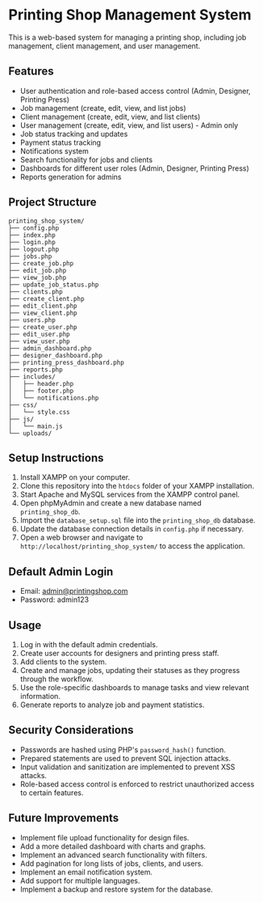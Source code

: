 
# Printing Shop Management System

This is a web-based system for managing a printing shop, including job management, client management, and user management.

## Features

- User authentication and role-based access control (Admin, Designer, Printing Press)
- Job management (create, edit, view, and list jobs)
- Client management (create, edit, view, and list clients)
- User management (create, edit, view, and list users) - Admin only
- Job status tracking and updates
- Payment status tracking
- Notifications system
- Search functionality for jobs and clients
- Dashboards for different user roles (Admin, Designer, Printing Press)
- Reports generation for admins

## Project Structure

```
printing_shop_system/
├── config.php
├── index.php
├── login.php
├── logout.php
├── jobs.php
├── create_job.php
├── edit_job.php
├── view_job.php
├── update_job_status.php
├── clients.php
├── create_client.php
├── edit_client.php
├── view_client.php
├── users.php
├── create_user.php
├── edit_user.php
├── view_user.php
├── admin_dashboard.php
├── designer_dashboard.php
├── printing_press_dashboard.php
├── reports.php
├── includes/
│   ├── header.php
│   ├── footer.php
│   └── notifications.php
├── css/
│   └── style.css
├── js/
│   └── main.js
└── uploads/
```

## Setup Instructions

1. Install XAMPP on your computer.
2. Clone this repository into the `htdocs` folder of your XAMPP installation.
3. Start Apache and MySQL services from the XAMPP control panel.
4. Open phpMyAdmin and create a new database named `printing_shop_db`.
5. Import the `database_setup.sql` file into the `printing_shop_db` database.
6. Update the database connection details in `config.php` if necessary.
7. Open a web browser and navigate to `http://localhost/printing_shop_system/` to access the application.

## Default Admin Login

- Email: admin@printingshop.com
- Password: admin123

## Usage

1. Log in with the default admin credentials.
2. Create user accounts for designers and printing press staff.
3. Add clients to the system.
4. Create and manage jobs, updating their statuses as they progress through the workflow.
5. Use the role-specific dashboards to manage tasks and view relevant information.
6. Generate reports to analyze job and payment statistics.

## Security Considerations

- Passwords are hashed using PHP's `password_hash()` function.
- Prepared statements are used to prevent SQL injection attacks.
- Input validation and sanitization are implemented to prevent XSS attacks.
- Role-based access control is enforced to restrict unauthorized access to certain features.

## Future Improvements

- Implement file upload functionality for design files.
- Add a more detailed dashboard with charts and graphs.
- Implement an advanced search functionality with filters.
- Add pagination for long lists of jobs, clients, and users.
- Implement an email notification system.
- Add support for multiple languages.
- Implement a backup and restore system for the database.

